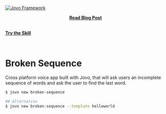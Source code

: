 [![Jovo Framework](https://www.jovo.tech/img/github-logo.png)](https://www.jovo.tech)

<p align="center">
<a href="https://www.cedextech.com/blog/jovo-voice-apps"><strong>Read Blog Post</strong></a></p>
<br/>
<a href="https://www.amazon.co.uk/dp/B07MJPW1WK"><strong>Try the Skill</strong></a></p>
<br/>

# Broken Sequence

Cross platform voice app built with Jovo, that will ask users an incomplete sequence of words and ask the user to find the last word.

```sh
$ jovo new broken-sequence

## Alternative
$ jovo new broken-sequence --template helloworld
```
